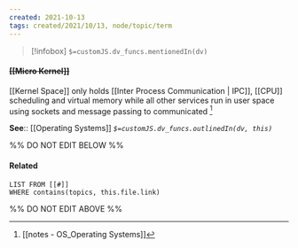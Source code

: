 ```yaml
---
created: 2021-10-13
tags: created/2021/10/13, node/topic/term
---
```

> [!infobox]
`$=customJS.dv_funcs.mentionedIn(dv)`

#### <s class="topic-title">[[Micro Kernel]]</s>


[[Kernel Space]] only holds [[Inter Process Communication | IPC]], [[CPU]] scheduling and virtual memory while all other services run in user space using sockets and message passing to communicated [^1]

**See**:: [[Operating Systems]]
*`$=customJS.dv_funcs.outlinedIn(dv, this)`*

%% DO NOT EDIT BELOW %%
#### Related 
```dataview
LIST FROM [[#]]
WHERE contains(topics, this.file.link)
```
%% DO NOT EDIT ABOVE %%
[^1]: [[notes - OS_Operating Systems]]

